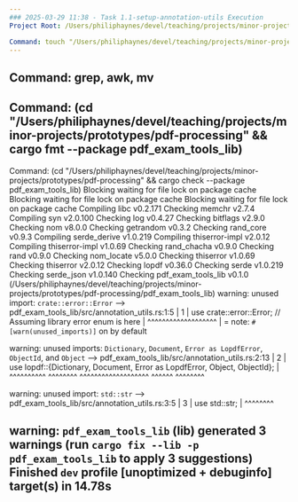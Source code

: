 ```yaml
---
### 2025-03-29 11:38 - Task 1.1-setup-annotation-utils Execution
Project Root: /Users/philiphaynes/devel/teaching/projects/minor-projects/prototypes/pdf-processing

Command: touch "/Users/philiphaynes/devel/teaching/projects/minor-projects/prototypes/pdf-processing/pdf_exam_tools_lib/src/annotation_utils.rs" && echo ... > "/Users/philiphaynes/devel/teaching/projects/minor-projects/prototypes/pdf-processing/pdf_exam_tools_lib/src/annotation_utils.rs"
---
```

Command: grep, awk, mv
---
Command: (cd "/Users/philiphaynes/devel/teaching/projects/minor-projects/prototypes/pdf-processing" && cargo fmt --package pdf_exam_tools_lib)
---
Command: (cd "/Users/philiphaynes/devel/teaching/projects/minor-projects/prototypes/pdf-processing" && cargo check --package pdf_exam_tools_lib)
    Blocking waiting for file lock on package cache
    Blocking waiting for file lock on package cache
    Blocking waiting for file lock on package cache
   Compiling libc v0.2.171
    Checking memchr v2.7.4
   Compiling syn v2.0.100
    Checking log v0.4.27
    Checking bitflags v2.9.0
    Checking nom v8.0.0
    Checking getrandom v0.3.2
    Checking rand_core v0.9.3
   Compiling serde_derive v1.0.219
   Compiling thiserror-impl v2.0.12
   Compiling thiserror-impl v1.0.69
    Checking rand_chacha v0.9.0
    Checking rand v0.9.0
    Checking nom_locate v5.0.0
    Checking thiserror v1.0.69
    Checking thiserror v2.0.12
    Checking lopdf v0.36.0
    Checking serde v1.0.219
    Checking serde_json v1.0.140
    Checking pdf_exam_tools_lib v0.1.0 (/Users/philiphaynes/devel/teaching/projects/minor-projects/prototypes/pdf-processing/pdf_exam_tools_lib)
warning: unused import: `crate::error::Error`
 --> pdf_exam_tools_lib/src/annotation_utils.rs:1:5
  |
1 | use crate::error::Error; // Assuming library error enum is here
  |     ^^^^^^^^^^^^^^^^^^^
  |
  = note: `#[warn(unused_imports)]` on by default

warning: unused imports: `Dictionary`, `Document`, `Error as LopdfError`, `ObjectId`, and `Object`
 --> pdf_exam_tools_lib/src/annotation_utils.rs:2:13
  |
2 | use lopdf::{Dictionary, Document, Error as LopdfError, Object, ObjectId};
  |             ^^^^^^^^^^  ^^^^^^^^  ^^^^^^^^^^^^^^^^^^^  ^^^^^^  ^^^^^^^^

warning: unused import: `std::str`
 --> pdf_exam_tools_lib/src/annotation_utils.rs:3:5
  |
3 | use std::str;
  |     ^^^^^^^^

warning: `pdf_exam_tools_lib` (lib) generated 3 warnings (run `cargo fix --lib -p pdf_exam_tools_lib` to apply 3 suggestions)
    Finished `dev` profile [unoptimized + debuginfo] target(s) in 14.78s
---
